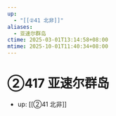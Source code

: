 ```yaml
---
up:
  - "[[②41 北非]]"
aliases:
  - 亚速尔群岛
ctime: 2025-03-01T13:14:58+08:00
mtime: 2025-10-01T11:40:34+08:00
---
```


# ②417 亚速尔群岛

- up: [[②41 北非]]
